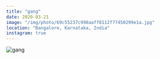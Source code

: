 ```yaml
---
title: "gang"
date: 2020-03-21
image: "/img/photo/69c55237c998aaff8112f77450299e1a.jpg"
location: "Bangalore, Karnataka, India"
instagram: true
---
```


![gang](/img/photo/69c55237c998aaff8112f77450299e1a.jpg)
